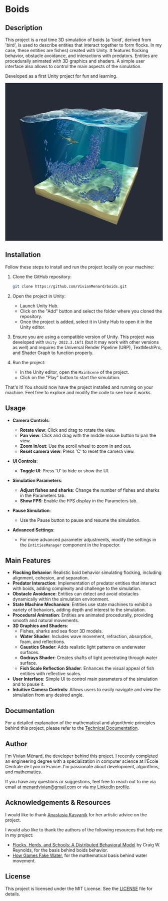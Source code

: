 # Boids
## Description
This project is a real time 3D simulation of boids (a 'boid', derived from 'bird', is used to describe entities that interact together to form flocks. In my case, these entities are fishes) created with Unity. It features flocking behavior, obstacle avoidance, and interactions with predators. Entities are procedurally animated with 3D graphics and shaders. A simple user interface also allows to control the main aspects of the simulation. 

Developed as a first Unity project for fun and learning.

![Boids Simulation](screens/boids.jpg)

## Installation

Follow these steps to install and run the project locally on your machine:

1. Clone the GitHub repository:

    ```bash
    git clone https://github.com/VivianMenard/boids.git
    ```

2. Open the project in Unity:

    - Launch Unity Hub.
    - Click on the "Add" button and select the folder where you cloned the repository.
    - Once the project is added, select it in Unity Hub to open it in the Unity editor.

3. Ensure you are using a compatible version of Unity. This project was developed with `Unity 2022.3.16f1` (but it may work with other versions as well) and requires the Universal Render Pipeline (URP), TextMeshPro, and Shader Graph to function properly. 


4. Run the project:

    - In the Unity editor, open the `MainScene` of the project.
    - Click on the "Play" button to start the simulation.

That's it! You should now have the project installed and running on your machine. Feel free to explore and modify the code to see how it works.

## Usage

- **Camera Controls**:
  - **Rotate view**: Click and drag to rotate the view.
  - **Pan view**: Click and drag with the middle mouse button to pan the view.
  - **Zoom in/out**: Use the scroll wheel to zoom in and out.
  - **Reset camera view**: Press 'C' to reset the camera view.

- **UI Controls**:
  - **Toggle UI**: Press 'U' to hide or show the UI.

- **Simulation Parameters**:
  - **Adjust fishes and sharks**: Change the number of fishes and sharks in the Parameters tab.
  - **Show FPS**: Enable the FPS display in the Parameters tab.

- **Pause Simulation**:
  - Use the Pause button to pause and resume the simulation.

- **Advanced Settings**:
  - For more advanced parameter adjustments, modify the settings in the `EntitiesManager` component in the Inspector.

## Main Features

- **Flocking Behavior**: Realistic boid behavior simulating flocking, including alignment, cohesion, and separation.
- **Predator Interaction**: Implementation of predator entities that interact with boids, adding complexity and challenge to the simulation.
- **Obstacle Avoidance**: Entities can detect and avoid obstacles dynamically within the simulation environment.
- **State Machine Mechanism**: Entities use state machines to exhibit a variety of behaviors, adding depth and interest to the simulation.
- **Procedural Animation**: Entities are animated procedurally, providing smooth and natural movements.
- **3D Graphics and Shaders**:
  - Fishes, sharks and sea floor 3D models.
  - **Water Shader**: Includes wave movement, refraction, absorption, foam, and reflections.
  - **Caustics Shader**: Adds realistic light patterns on underwater surfaces.
  - **Godrays Shader**: Creates shafts of light penetrating through water surface.
  - **Fish Scale Reflection Shader**: Enhances the visual appeal of fish entities with reflective scales.
- **User Interface**: Simple UI to control main parameters of the simulation and to pause it.
- **Intuitive Camera Controls**: Allows users to easily navigate and view the simulation from any desired angle.

## Documentation

For a detailed explanation of the mathematical and algorithmic principles behind this project, please refer to the [Technical Documentation](./technical_documentation.pdf).

## Author

I'm Vivian Ménard, the developer behind this project. I recently completed an engineering degree with a specialization in computer science at l'École Centrale de Lyon in France. I'm passionate about development, algorithms, and mathematics.

If you have any questions or suggestions, feel free to reach out to me via email at menardvivian@gmail.com or via [my LinkedIn profile](https://www.linkedin.com/in/vivian-m%C3%A9nard-a30376202/).

## Acknowledgements & Resources

I would like to thank [Anastasia Kasyanik](https://www.linkedin.com/in/anastasia-kasyanik-b5a5a2170/) for her artistic advice on the project.

I would also like to thank the authors of the following resources that help me in my project:
- [Flocks, Herds, and Schools: A Distributed Behavioral Model](https://team.inria.fr/imagine/files/2014/10/flocks-hers-and-schools.pdf) by Craig W. Reynolds, for the basis behind boids behavior.
- [How Games Fake Water](https://www.youtube.com/watch?v=PH9q0HNBjT4&list=PLz_az9HWXUw1zG6iDTOjvVzGS2qwYiJ_n&index=21&ab_channel=Acerola), for the mathematical basis behind water movement.

## License

This project is licensed under the MIT License. See the [LICENSE](LICENSE) file for details.